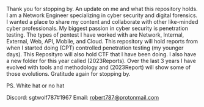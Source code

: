 Thank you for stopping by. An update on me and what this repository holds. I am a Network Engineer specializing in cyber security and digital forensics. I wanted a place to share my content and collaborate with other like-minded cyber professionals. My biggest passion in cyber security is penetration testing. The types of pentest I have worked with are Network, Internal, External, Web, API, Mobile, and Cloud. This repository will hold reports from when I started doing (CPT) controlled penetration testing (my younger days). This Reposityro will also hold CTF that I have been doing. I also have a new folder for this year called (2023Reports). Over the last 3 years I have evolved with tools and methodology and (2023Report) will show some of those evolutions. Gratitude again for stopping by.

PS. White hat or no hat 

Discord: sgtwolf787#1967
Email: robert787@protonmail.com
